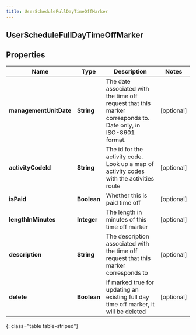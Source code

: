 ```yaml
---
title: UserScheduleFullDayTimeOffMarker
---
```

## UserScheduleFullDayTimeOffMarker


## Properties

| Name | Type | Description | Notes |
| ------------ | ------------- | ------------- | ------------- |
| **managementUnitDate** | **String** | The date associated with the time off request that this marker corresponds to.  Date only, in ISO-8601 format. |  [optional] |
| **activityCodeId** | **String** | The id for the activity code.  Look up a map of activity codes with the activities route |  [optional] |
| **isPaid** | **Boolean** | Whether this is paid time off |  [optional] |
| **lengthInMinutes** | **Integer** | The length in minutes of this time off marker |  [optional] |
| **description** | **String** | The description associated with the time off request that this marker corresponds to |  [optional] |
| **delete** | **Boolean** | If marked true for updating an existing full day time off marker, it will be deleted |  [optional] |
{: class="table table-striped"}



